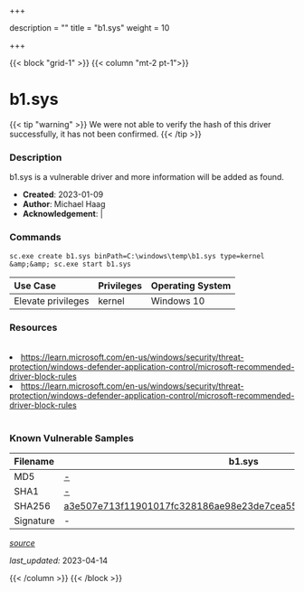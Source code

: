 +++

description = ""
title = "b1.sys"
weight = 10

+++


{{< block "grid-1" >}}
{{< column "mt-2 pt-1">}}


# b1.sys 


{{< tip "warning" >}}
We were not able to verify the hash of this driver successfully, it has not been confirmed.
{{< /tip >}}


### Description

b1.sys is a vulnerable driver and more information will be added as found.

- **Created**: 2023-01-09
- **Author**: Michael Haag
- **Acknowledgement**:  | [](https://twitter.com/)

### Commands

```
sc.exe create b1.sys binPath=C:\windows\temp\b1.sys type=kernel &amp;&amp; sc.exe start b1.sys
```

| Use Case | Privileges | Operating System | 
|:---- | ---- | ---- |
| Elevate privileges | kernel | Windows 10 |

### Resources
<br>
<li><a href=" https://learn.microsoft.com/en-us/windows/security/threat-protection/windows-defender-application-control/microsoft-recommended-driver-block-rules"> https://learn.microsoft.com/en-us/windows/security/threat-protection/windows-defender-application-control/microsoft-recommended-driver-block-rules</a></li>
<li><a href="https://learn.microsoft.com/en-us/windows/security/threat-protection/windows-defender-application-control/microsoft-recommended-driver-block-rules">https://learn.microsoft.com/en-us/windows/security/threat-protection/windows-defender-application-control/microsoft-recommended-driver-block-rules</a></li>
<br>

### Known Vulnerable Samples

| Filename | b1.sys |
|:---- | ---- | 
| MD5 | <a href="https://www.virustotal.com/gui/file/-">-</a> |
| SHA1 | <a href="https://www.virustotal.com/gui/file/-">-</a> |
| SHA256 | <a href="https://www.virustotal.com/gui/file/a3e507e713f11901017fc328186ae98e23de7cea5594687480229f77d45848d8">a3e507e713f11901017fc328186ae98e23de7cea5594687480229f77d45848d8</a> |
| Signature | -   |


[*source*](https://github.com/magicsword-io/LOLDrivers/tree/main/yaml/b1.yaml)

*last_updated:* 2023-04-14








{{< /column >}}
{{< /block >}}
